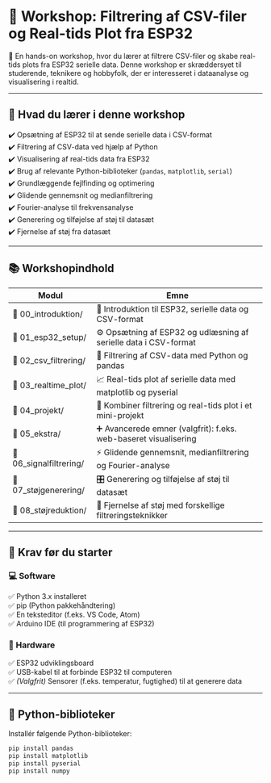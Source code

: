 # 🐳 Workshop: Filtrering af CSV-filer og Real-tids Plot fra ESP32

📡 En hands-on workshop, hvor du lærer at filtrere CSV-filer og skabe real-tids plots fra ESP32 serielle data. Denne workshop er skræddersyet til studerende, teknikere og hobbyfolk, der er interesseret i dataanalyse og visualisering i realtid.

---

## 🚀 Hvad du lærer i denne workshop

✔️ Opsætning af ESP32 til at sende serielle data i CSV-format  
✔️ Filtrering af CSV-data ved hjælp af Python  
✔️ Visualisering af real-tids data fra ESP32  
✔️ Brug af relevante Python-biblioteker (`pandas`, `matplotlib`, `serial`)  
✔️ Grundlæggende fejlfinding og optimering  
✔️ Glidende gennemsnit og medianfiltrering  
✔️ Fourier-analyse til frekvensanalyse  
✔️ Generering og tilføjelse af støj til datasæt  
✔️ Fjernelse af støj fra datasæt  

---

## 📚 Workshopindhold

| Modul                  | Emne                                                                 |
|------------------------|----------------------------------------------------------------------|
| 📁 00_introduktion/     | 🧰 Introduktion til ESP32, serielle data og CSV-format               |
| 📁 01_esp32_setup/      | ⚙️ Opsætning af ESP32 og udlæsning af serielle data i CSV-format     |
| 📁 02_csv_filtrering/   | 🐍 Filtrering af CSV-data med Python og pandas                       |
| 📁 03_realtime_plot/    | 📈 Real-tids plot af serielle data med matplotlib og pyserial        |
| 📁 04_projekt/          | 🧪 Kombiner filtrering og real-tids plot i et mini-projekt           |
| 📁 05_ekstra/           | ➕ Avancerede emner (valgfrit): f.eks. web-baseret visualisering     |
| 📁 06_signalfiltrering/ | ⚡️ Glidende gennemsnit, medianfiltrering og Fourier-analyse         |
| 📁 07_støjgenerering/   | 🎛️ Generering og tilføjelse af støj til datasæt                     |
| 📁 08_støjreduktion/    | 🧹 Fjernelse af støj med forskellige filtreringsteknikker            |

---

## 🔧 Krav før du starter

### 💻 Software

✅ Python 3.x installeret  
✅ pip (Python pakkehåndtering)  
✅ En teksteditor (f.eks. VS Code, Atom)  
✅ Arduino IDE (til programmering af ESP32)

### 🔌 Hardware

✅ ESP32 udviklingsboard  
✅ USB-kabel til at forbinde ESP32 til computeren  
✅ *(Valgfrit)* Sensorer (f.eks. temperatur, fugtighed) til at generere data

---

## 🐍 Python-biblioteker

Installér følgende Python-biblioteker:

```bash
pip install pandas
pip install matplotlib
pip install pyserial
pip install numpy
